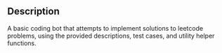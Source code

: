 ## Description
A basic coding bot that attempts to implement solutions to leetcode problems,
using the provided descriptions, test cases, and utility helper functions.
